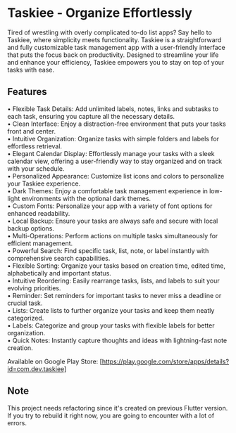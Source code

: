 # Taskiee - Organize Effortlessly

Tired of wrestling with overly complicated to-do list apps? Say hello to Taskiee, where simplicity meets functionality. Taskiee is a straightforward and fully customizable task management app with a user-friendly interface that puts the focus back on productivity. Designed to streamline your life and enhance your efficiency, Taskiee empowers you to stay on top of your tasks with ease.

## Features
• Flexible Task Details: Add unlimited labels, notes, links and subtasks to each task, ensuring you capture all the necessary details.   
• Clean Interface: Enjoy a distraction-free environment that puts your tasks front and center.  
• Intuitive Organization: Organize tasks with simple folders and labels for effortless retrieval.  
• Elegant Calendar Display: Effortlessly manage your tasks with a sleek calendar view, offering a user-friendly way to stay organized and on track with your schedule.  
• Personalized Appearance: Customize list icons and colors to personalize your Taskiee experience.  
• Dark Themes: Enjoy a comfortable task management experience in low-light environments with the optional dark themes.  
• Custom Fonts: Personalize your app with a variety of font options for enhanced readability.  
• Local Backup: Ensure your tasks are always safe and secure with local backup options.   
• Multi-Operations: Perform actions on multiple tasks simultaneously for efficient management.  
• Powerful Search: Find specific task, list, note, or label instantly with comprehensive search capabilities.  
• Flexible Sorting: Organize your tasks based on creation time, edited time, alphabetically and important status.  
• Intuitive Reordering: Easily rearrange tasks, lists, and labels to suit your evolving priorities.  
• Reminder: Set reminders for important tasks to never miss a deadline or crucial task.  
• Lists: Create lists to further organize your tasks and keep them neatly categorized.  
• Labels: Categorize and group your tasks with flexible labels for better organization.    
• Quick Notes: Instantly capture thoughts and ideas with lightning-fast note creation.  

Available on Google Play Store: [https://play.google.com/store/apps/details?id=com.dev.taskiee]

## Note
This project needs refactoring since it's created on previous Flutter version. If you try to rebuild it right now, you are going to encounter with a lot of errors.
